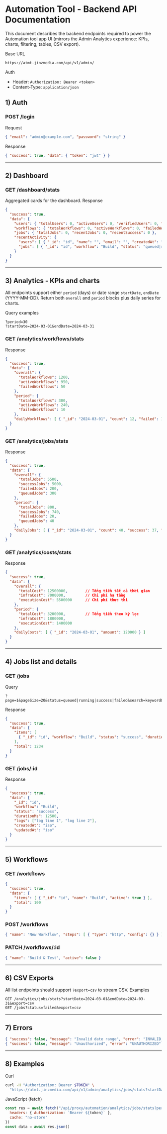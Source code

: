 # Automation Tool - Backend API Documentation

This document describes the backend endpoints required to power the Automation tool app UI (mirrors the Admin Analytics experience: KPIs, charts, filtering, tables, CSV export).

Base URL
```
https://atmt.jinzmedia.com/api/v1/admin/
```

Auth
- Header: `Authorization: Bearer <token>`
- Content-Type: `application/json`

## 1) Auth

### POST /login
Request
```json
{ "email": "admin@example.com", "password": "string" }
```
Response
```json
{ "success": true, "data": { "token": "jwt" } }
```

---

## 2) Dashboard

### GET /dashboard/stats
Aggregated cards for the dashboard.
Response
```json
{
  "success": true,
  "data": {
    "users": { "totalUsers": 0, "activeUsers": 0, "verifiedUsers": 0, "adminUsers": 0 },
    "workflows": { "totalWorkflows": 0, "activeWorkflows": 0, "failedWorkflows": 0 },
    "jobs": { "totalJobs": 0, "recentJobs": 0, "recentSuccess": 0 },
    "recentActivity": {
      "users": [ { "_id": "id", "name": "", "email": "", "createdAt": "iso" } ],
      "jobs": [ { "_id": "id", "workflow": "Build", "status": "queued|running|success|failed", "createdAt": "iso" } ]
    }
  }
}
```

---

## 3) Analytics - KPIs and charts

All endpoints support either `period` (days) or date range `startDate`, `endDate` (YYYY-MM-DD). Return both `overall` and `period` blocks plus daily series for charts.

Query examples
```
?period=30
?startDate=2024-03-01&endDate=2024-03-31
```

### GET /analytics/workflows/stats
Response
```json
{
  "success": true,
  "data": {
    "overall": {
      "totalWorkflows": 1200,
      "activeWorkflows": 950,
      "failedWorkflows": 50
    },
    "period": {
      "totalWorkflows": 300,
      "activeWorkflows": 240,
      "failedWorkflows": 10
    },
    "dailyWorkflows": [ { "_id": "2024-03-01", "count": 12, "failed": 1 } ]
  }
}
```

### GET /analytics/jobs/stats
Response
```json
{
  "success": true,
  "data": {
    "overall": {
      "totalJobs": 5500,
      "successJobs": 5000,
      "failedJobs": 200,
      "queuedJobs": 300
    },
    "period": {
      "totalJobs": 800,
      "successJobs": 740,
      "failedJobs": 20,
      "queuedJobs": 40
    },
    "dailyJobs": [ { "_id": "2024-03-01", "count": 40, "success": 37, "failed": 1, "queued": 2 } ]
  }
}
```

### GET /analytics/costs/stats
Response
```json
{
  "success": true,
  "data": {
    "overall": {
      "totalCost": 12500000,        // Tổng tiền tất cả thời gian
      "infraCost": 7000000,         // Chi phí hạ tầng
      "executionCost": 5500000      // Chi phí thực thi
    },
    "period": {
      "totalCost": 3200000,         // Tổng tiền theo kỳ lọc
      "infraCost": 1800000,
      "executionCost": 1400000
    },
    "dailyCosts": [ { "_id": "2024-03-01", "amount": 120000 } ]
  }
}
```

---

## 4) Jobs list and details

### GET /jobs
Query
```
?page=1&pageSize=20&status=queued|running|success|failed&search=keyword&sort=createdAt:desc
```
Response
```json
{
  "success": true,
  "data": {
    "items": [
      { "_id": "id", "workflow": "Build", "status": "success", "durationMs": 12500, "createdAt": "iso" }
    ],
    "total": 1234
  }
}
```

### GET /jobs/:id
Response
```json
{
  "success": true,
  "data": {
    "_id": "id",
    "workflow": "Build",
    "status": "success",
    "durationMs": 12500,
    "logs": ["log line 1", "log line 2"],
    "createdAt": "iso",
    "updatedAt": "iso"
  }
}
```

---

## 5) Workflows

### GET /workflows
```json
{
  "success": true,
  "data": {
    "items": [ { "_id": "id", "name": "Build", "active": true } ],
    "total": 100
  }
}
```

### POST /workflows
```json
{ "name": "New Workflow", "steps": [ { "type": "http", "config": {} } ], "active": true }
```

### PATCH /workflows/:id
```json
{ "name": "Build & Test", "active": false }
```

---

## 6) CSV Exports

All list endpoints should support `?export=csv` to stream CSV.
Examples
```
GET /analytics/jobs/stats?startDate=2024-03-01&endDate=2024-03-31&export=csv
GET /jobs?status=failed&export=csv
```

---

## 7) Errors

```json
{ "success": false, "message": "Invalid date range", "error": "INVALID_DATE_RANGE" }
{ "success": false, "message": "Unauthorized", "error": "UNAUTHORIZED" }
```

---

## 8) Examples

Curl
```bash
curl -H "Authorization: Bearer $TOKEN" \
  "https://atmt.jinzmedia.com/api/v1/admin/analytics/jobs/stats?startDate=2024-03-01&endDate=2024-03-31"
```

JavaScript (fetch)
```js
const res = await fetch("/api/proxy/automation/analytics/jobs/stats?period=30", {
  headers: { Authorization: `Bearer ${token}` },
  cache: "no-store"
})
const data = await res.json()
```
